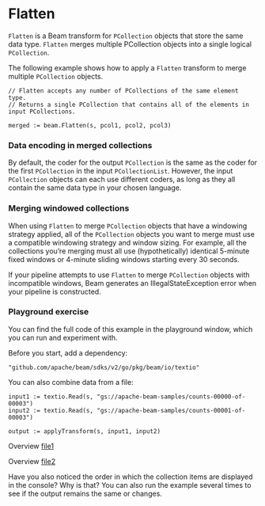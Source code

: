 <!--
Licensed under the Apache License, Version 2.0 (the "License");
you may not use this file except in compliance with the License.
You may obtain a copy of the License at
http://www.apache.org/licenses/LICENSE-2.0
Unless required by applicable law or agreed to in writing, software
distributed under the License is distributed on an "AS IS" BASIS,
WITHOUT WARRANTIES OR CONDITIONS OF ANY KIND, either express or implied.
See the License for the specific language governing permissions and
limitations under the License.
-->
# Flatten

`Flatten` is a Beam transform for `PCollection` objects that store the same data type. `Flatten` merges multiple PCollection objects into a single logical `PCollection`.

The following example shows how to apply a `Flatten` transform to merge multiple `PCollection` objects.

```
// Flatten accepts any number of PCollections of the same element type.
// Returns a single PCollection that contains all of the elements in input PCollections.

merged := beam.Flatten(s, pcol1, pcol2, pcol3)
```

### Data encoding in merged collections

By default, the coder for the output `PCollection` is the same as the coder for the first `PCollection` in the input `PCollectionList`. However, the input `PCollection` objects can each use different coders, as long as they all contain the same data type in your chosen language.

### Merging windowed collections

When using `Flatten` to merge `PCollection` objects that have a windowing strategy applied, all of the `PCollection` objects you want to merge must use a compatible windowing strategy and window sizing. For example, all the collections you’re merging must all use (hypothetically) identical 5-minute fixed windows or 4-minute sliding windows starting every 30 seconds.

If your pipeline attempts to use `Flatten` to merge `PCollection` objects with incompatible windows, Beam generates an IllegalStateException error when your pipeline is constructed.

### Playground exercise

You can find the full code of this example in the playground window, which you can run and experiment with.

Before you start, add a dependency:
```
"github.com/apache/beam/sdks/v2/go/pkg/beam/io/textio"
```

You can also combine data from a file:
```
input1 := textio.Read(s, "gs://apache-beam-samples/counts-00000-of-00003")
input2 := textio.Read(s, "gs://apache-beam-samples/counts-00001-of-00003")

output := applyTransform(s, input1, input2)
```

Overview [file1](https://storage.googleapis.com/apache-beam-samples/counts-00000-of-00003)

Overview [file2](https://storage.googleapis.com/apache-beam-samples/counts-00001-of-00003)

Have you also noticed the order in which the collection items are displayed in the console? Why is that? You can also run the example several times to see if the output remains the same or changes.
